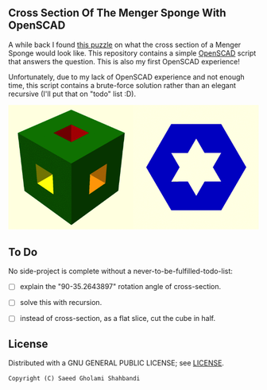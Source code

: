 Cross Section Of The Menger Sponge With OpenSCAD
------------------------------------------------
A while back I found [this puzzle](https://www.theguardian.com/science/2017/apr/10/can-you-solve-it-the-incredible-sponge-puzzle) on what the cross section of a Menger Sponge would look like.
This repository contains a simple [OpenSCAD](openscad.org/) script that answers the question.
This is also my first OpenSCAD experience!

Unfortunately, due to my lack of OpenSCAD experience and not enough time, this script contains a brute-force solution rather than an elegant recursive (I'll put that on "todo" list :D).

![animation](https://github.com/saeedghsh/Menger-Sponge-Cross-Section/blob/master/demo.gif)

To Do
-----
No side-project is complete without a never-to-be-fulfilled-todo-list:
- [ ] explain the "90-35.2643897" rotation angle of cross-section.
- [ ] solve this with recursion.
- [ ] instead of cross-section, as a flat slice, cut the cube in half.


License
-------
Distributed with a GNU GENERAL PUBLIC LICENSE; see [LICENSE](https://github.com/saeedghsh/Menger-Sponge-Cross-Section/blob/master/LICENSE).
```
Copyright (C) Saeed Gholami Shahbandi
```
